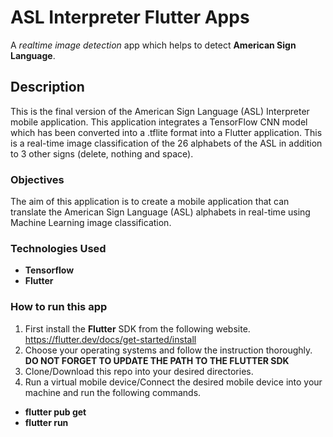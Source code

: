 # ASL Interpreter Flutter Apps
A _realtime image detection_ app which helps to detect **American Sign Language**.

## Description
This is the final version of the American Sign Language (ASL) Interpreter mobile application. This application integrates a TensorFlow CNN model which has been converted into a .tflite format into a Flutter application. This is a real-time image classification of the 26 alphabets of the ASL in addition to 3 other signs (delete, nothing and space).

### Objectives
The aim of this application is to create a mobile application that can translate the American Sign Language (ASL) alphabets in real-time using Machine Learning image classification.

### Technologies Used
- **Tensorflow**
- **Flutter**

### How to run this app
1. First install the **Flutter** SDK from the following website.  
https://flutter.dev/docs/get-started/install  
2. Choose your operating systems and follow the instruction thoroughly.  
**DO NOT FORGET TO UPDATE THE PATH TO THE FLUTTER SDK**
3. Clone/Download this repo into your desired directories.
4. Run a virtual mobile device/Connect the desired mobile device into your machine and run the following commands.

- **flutter pub get**
- **flutter run**
